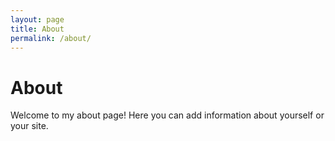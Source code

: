 ```yaml
---
layout: page
title: About
permalink: /about/
---
```


# About

Welcome to my about page! Here you can add information about yourself or your site.
